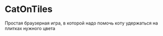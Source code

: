 # CatOnTiles
Простая браузерная игра, в которой надо помочь коту удержаться на плитках нужного цвета
